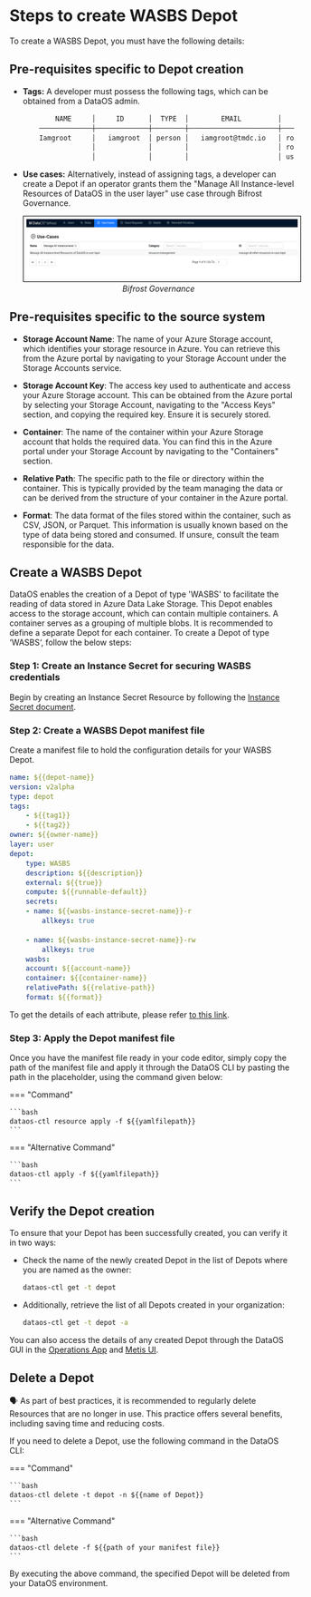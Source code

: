 # Steps to create WASBS Depot

To create a WASBS Depot, you must have the following details:

## Pre-requisites specific to Depot creation

- **Tags:** A developer must possess the following tags, which can be obtained from a DataOS admin.

    ```bash
            NAME     │     ID      │  TYPE  │        EMAIL         │              TAGS               
        ─────────────┼─────────────┼────────┼──────────────────────┼─────────────────────────────────
        Iamgroot     │   iamgroot  │ person │   iamgroot@tmdc.io   │ roles:id:data-dev,                            
                     │             │        │                      │ roles:id:user,                  
                     │             │        │                      │ users:id:iamgroot  
    ```

- **Use cases:** Alternatively, instead of assigning tags, a developer can create a Depot if an operator grants them the "Manage All Instance-level Resources of DataOS in the user layer" use case through Bifrost Governance.

    <center>
    <img src="/resources/depot/usecase2.png" alt="Bifrost Governance" style="width:60rem; border: 1px solid black; padding: 5px;" />
    <figcaption><i>Bifrost Governance</i></figcaption>
    </center>

## Pre-requisites specific to the source system

- **Storage Account Name**: The name of your Azure Storage account, which identifies your storage resource in Azure. You can retrieve this from the Azure portal by navigating to your Storage Account under the Storage Accounts service.

- **Storage Account Key**: The access key used to authenticate and access your Azure Storage account. This can be obtained from the Azure portal by selecting your Storage Account, navigating to the "Access Keys" section, and copying the required key. Ensure it is securely stored.

- **Container**: The name of the container within your Azure Storage account that holds the required data. You can find this in the Azure portal under your Storage Account by navigating to the "Containers" section.

- **Relative Path**: The specific path to the file or directory within the container. This is typically provided by the team managing the data or can be derived from the structure of your container in the Azure portal.

- **Format**: The data format of the files stored within the container, such as CSV, JSON, or Parquet. This information is usually known based on the type of data being stored and consumed. If unsure, consult the team responsible for the data.

## Create a WASBS Depot

DataOS enables the creation of a Depot of type 'WASBS' to facilitate the reading of data stored in Azure Data Lake Storage. This Depot enables access to the storage account, which can contain multiple containers. A container serves as a grouping of multiple blobs. It is recommended to define a separate Depot for each container. To create a Depot of type ‘WASBS‘, follow the below steps:

### **Step 1: Create an Instance Secret for securing WASBS credentials**

Begin by creating an Instance Secret Resource by following the [Instance Secret document](/resources/instance_secret/).

### **Step 2: Create a WASBS Depot manifest file**

Create a manifest file to hold the configuration details for your WASBS Depot.

```yaml 
name: ${{depot-name}}
version: v2alpha
type: depot
tags:
    - ${{tag1}}
    - ${{tag2}}
owner: ${{owner-name}}
layer: user
depot:
    type: WASBS                                      
    description: ${{description}}
    external: ${{true}}
    compute: ${{runnable-default}}
    secrets:
    - name: ${{wasbs-instance-secret-name}}-r
        allkeys: true

    - name: ${{wasbs-instance-secret-name}}-rw
        allkeys: true
    wasbs:                                          
    account: ${{account-name}}
    container: ${{container-name}}
    relativePath: ${{relative-path}}
    format: ${{format}}
```

To get the details of each attribute, please refer [to this link](/resources/depot/configurations).
   
### **Step 3: Apply the Depot manifest file**

Once you have the manifest file ready in your code editor, simply copy the path of the manifest file and apply it through the DataOS CLI by pasting the path in the placeholder, using the command given below:

=== "Command"

    ```bash 
    dataos-ctl resource apply -f ${{yamlfilepath}}
    ```
=== "Alternative Command"

    ```bash 
    dataos-ctl apply -f ${{yamlfilepath}}
    ```



## Verify the Depot creation

To ensure that your Depot has been successfully created, you can verify it in two ways:

- Check the name of the newly created Depot in the list of Depots where you are named as the owner:

    ```bash
    dataos-ctl get -t depot
    ```

- Additionally, retrieve the list of all Depots created in your organization:

    ```bash
    dataos-ctl get -t depot -a
    ```

You can also access the details of any created Depot through the DataOS GUI in the [Operations App](https://dataos.info/interfaces/operations/) and [Metis UI](https://dataos.info/interfaces/metis/).

## Delete a Depot

<aside class="callout">
🗣️ As part of best practices, it is recommended to regularly delete Resources that are no longer in use. This practice offers several benefits, including saving time and reducing costs.
</aside>

If you need to delete a Depot, use the following command in the DataOS CLI:

=== "Command"

    ```bash 
    dataos-ctl delete -t depot -n ${{name of Depot}}
    ```
=== "Alternative Command"

    ```bash 
    dataos-ctl delete -f ${{path of your manifest file}}
    ```

By executing the above command, the specified Depot will be deleted from your DataOS environment.